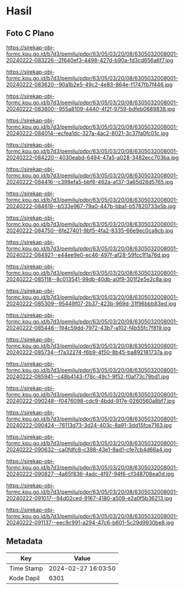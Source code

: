 # Hasil

## Foto C Plano

https://sirekap-obj-formc.kpu.go.id/b7d3/pemilu/pdpr/63/05/03/20/08/6305032008001-20240222-083226--2f640ef3-4498-427d-b90a-fd3cd656a6f7.jpg

https://sirekap-obj-formc.kpu.go.id/b7d3/pemilu/pdpr/63/05/03/20/08/6305032008001-20240222-083620--90a1b2e5-49c2-4e83-864e-f1747fb7f446.jpg

https://sirekap-obj-formc.kpu.go.id/b7d3/pemilu/pdpr/63/05/03/20/08/6305032008001-20240222-083800--955a8109-4440-4f2f-9759-bdfeb0689838.jpg

https://sirekap-obj-formc.kpu.go.id/b7d3/pemilu/pdpr/63/05/03/20/08/6305032008001-20240222-084014--ecfea1dc-327a-4ac2-8021-3c37fa0fc01c.jpg

https://sirekap-obj-formc.kpu.go.id/b7d3/pemilu/pdpr/63/05/03/20/08/6305032008001-20240222-084220--4030eabd-6494-47a5-a028-3482ecc703ba.jpg

https://sirekap-obj-formc.kpu.go.id/b7d3/pemilu/pdpr/63/05/03/20/08/6305032008001-20240222-084416--c398efa5-bbf6-462a-a137-3a65d28d5765.jpg

https://sirekap-obj-formc.kpu.go.id/b7d3/pemilu/pdpr/63/05/03/20/08/6305032008001-20240222-084619--b533e967-79a0-447b-bba1-b57820733e5b.jpg

https://sirekap-obj-formc.kpu.go.id/b7d3/pemilu/pdpr/63/05/03/20/08/6305032008001-20240222-084750--6fe27401-9bf5-4fa2-8335-66e9ec0ca8cb.jpg

https://sirekap-obj-formc.kpu.go.id/b7d3/pemilu/pdpr/63/05/03/20/08/6305032008001-20240222-084921--e44ee9e0-ec46-497f-af28-59fcc1f1a76d.jpg

https://sirekap-obj-formc.kpu.go.id/b7d3/pemilu/pdpr/63/05/03/20/08/6305032008001-20240222-085118--8c013541-99db-40db-a0f9-301f2e5e2c8a.jpg

https://sirekap-obj-formc.kpu.go.id/b7d3/pemilu/pdpr/63/05/03/20/08/6305032008001-20240222-085309--95449f07-2b37-423b-969d-31f96bbb83ed.jpg

https://sirekap-obj-formc.kpu.go.id/b7d3/pemilu/pdpr/63/05/03/20/08/6305032008001-20240222-085446--194c59dd-7972-43b7-a102-f4b55fc7f819.jpg

https://sirekap-obj-formc.kpu.go.id/b7d3/pemilu/pdpr/63/05/03/20/08/6305032008001-20240222-085734--f7a32274-f6b9-4f50-8b45-ba892181737a.jpg

https://sirekap-obj-formc.kpu.go.id/b7d3/pemilu/pdpr/63/05/03/20/08/6305032008001-20240222-085941--c48b4143-f78c-49c1-9f52-f0af73c79bd1.jpg

https://sirekap-obj-formc.kpu.go.id/b7d3/pemilu/pdpr/63/05/03/20/08/6305032008001-20240222-090248--f0476098-cdc9-4bdd-917e-0260560a8bf7.jpg

https://sirekap-obj-formc.kpu.go.id/b7d3/pemilu/pdpr/63/05/03/20/08/6305032008001-20240222-090424--76113d73-3d24-403c-8a91-3dd15fce7163.jpg

https://sirekap-obj-formc.kpu.go.id/b7d3/pemilu/pdpr/63/05/03/20/08/6305032008001-20240222-090632--ca0fdfc8-c398-43e1-8ad1-cfe7cb4d66a4.jpg

https://sirekap-obj-formc.kpu.go.id/b7d3/pemilu/pdpr/63/05/03/20/08/6305032008001-20240222-090827--4a65f836-4adc-4f97-94f6-cf348708ea0d.jpg

https://sirekap-obj-formc.kpu.go.id/b7d3/pemilu/pdpr/63/05/03/20/08/6305032008001-20240222-091017--94d02ced-9167-4180-a509-e2a0f5b36213.jpg

https://sirekap-obj-formc.kpu.go.id/b7d3/pemilu/pdpr/63/05/03/20/08/6305032008001-20240222-091137--eec9c991-a294-47c6-b601-5c29d9930be8.jpg


## Metadata

| Key        | Value               |
| ---------- | ------------------- |
| Time Stamp | 2024-02-27 16:03:50 |
| Kode Dapil | 6301                |



